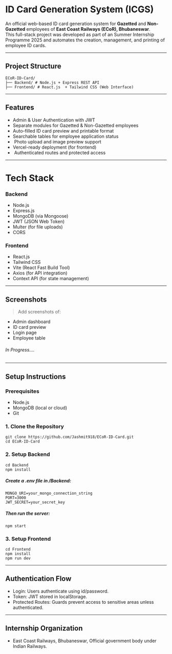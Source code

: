 # ID Card Generation System (ICGS)
An official web-based ID card generation system for **Gazetted** and **Non-Gazetted** employees of **East Coast Railways (ECoR), Bhubaneswar**.  
This full-stack project was developed as part of an Summer Internship Programme 2025 and automates the creation, management, and printing of employee ID cards.

---

## Project Structure
```
ECoR-ID-Card/
├── Backend/ # Node.js + Express REST API
├── Frontend/ # React.js  + Tailwind CSS (Web Interface)
```
---
##  Features
-  Admin & User Authentication with JWT
-  Separate modules for Gazetted & Non-Gazetted employees
-  Auto-filled ID card preview and printable format
-  Searchable tables for employee application status
- ️ Photo upload and image preview support
-  Vercel-ready deployment (for frontend)
- ️ Authenticated routes and protected access
---
# Tech Stack

###  Backend
- Node.js
- Express.js
- MongoDB (via Mongoose)
- JWT (JSON Web Token)
- Multer (for file uploads)
- CORS

###  Frontend
- React.js
- Tailwind CSS
- Vite (React Fast Build Tool)
- Axios (for API integration)
- Context API (for state management)
---


## Screenshots

> Add screenshots of:
- Admin dashboard
- ID card preview
- Login page
- Employee table

###### In Progress....
---
## Setup Instructions

### Prerequisites
- Node.js
- MongoDB (local or cloud)
- Git

### 1. Clone the Repository
```
git clone https://github.com/Jashmit918/ECoR-ID-Card.git
cd ECoR-ID-Card
```
### 2. Setup Backend
```
cd Backend
npm install
```
##### Create a .env file in /Backend:
```
MONGO_URI=your_mongo_connection_string
PORT=3000
JWT_SECRET=your_secret_key
```
##### Then run the server:
```
npm start
```
### 3. Setup Frontend
```
cd Frontend
npm install
npm run dev
```

---
## Authentication Flow
- Login: Users authenticate using id/password.
- Token: JWT stored in localStorage.
- Protected Routes: Guards prevent access to sensitive areas unless authenticated.

---
## Internship Organization
- East Coast Railways, Bhubaneswar, Official government body under Indian Railways.

